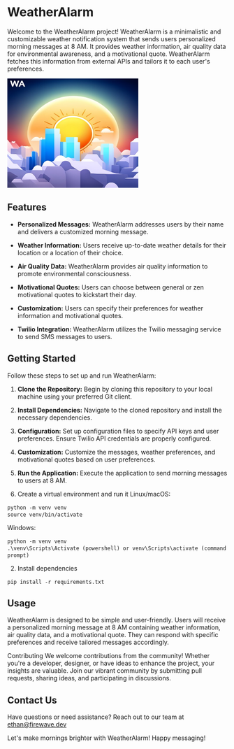 # WeatherAlarm
Welcome to the WeatherAlarm project! WeatherAlarm is a minimalistic and customizable weather notification system that sends users personalized morning messages at 8 AM. It provides weather information, air quality data for environmental awareness, and a motivational quote. WeatherAlarm fetches this information from external APIs and tailors it to each user's preferences.

<img src="./assets/ai.jpg" alt="Logo Image" width="300" height="250">

## Features
- **Personalized Messages:** WeatherAlarm addresses users by their name and delivers a customized morning message.

- **Weather Information:** Users receive up-to-date weather details for their location or a location of their choice.

- **Air Quality Data:** WeatherAlarm provides air quality information to promote environmental consciousness.

- **Motivational Quotes:** Users can choose between general or zen motivational quotes to kickstart their day.

- **Customization:** Users can specify their preferences for weather information and motivational quotes.

- **Twilio Integration:** WeatherAlarm utilizes the Twilio messaging service to send SMS messages to users.

## Getting Started
Follow these steps to set up and run WeatherAlarm:

1. **Clone the Repository:** Begin by cloning this repository to your local machine using your preferred Git client.

2. **Install Dependencies:** Navigate to the cloned repository and install the necessary dependencies.

3. **Configuration:** Set up configuration files to specify API keys and user preferences. Ensure Twilio API credentials are properly configured.

4. **Customization:** Customize the messages, weather preferences, and motivational quotes based on user preferences.

5. **Run the Application:** Execute the application to send morning messages to users at 8 AM.
  1. Create a virtual environment and run it
  Linux/macOS:
  ```
  python -m venv venv
  source venv/bin/activate
  ```
  Windows:
  ```
  python -m venv venv
  .\venv\Scripts\Activate (powershell) or venv\Scripts\activate (command prompt)
  ```

  2. Install dependencies
  ```
  pip install -r requirements.txt
  ```

## Usage
WeatherAlarm is designed to be simple and user-friendly. Users will receive a personalized morning message at 8 AM containing weather information, air quality data, and a motivational quote. They can respond with specific preferences and receive tailored messages accordingly.

Contributing
We welcome contributions from the community! Whether you're a developer, designer, or have ideas to enhance the project, your insights are valuable. Join our vibrant community by submitting pull requests, sharing ideas, and participating in discussions.

## Contact Us
Have questions or need assistance? Reach out to our team at ethan@firewave.dev

Let's make mornings brighter with WeatherAlarm! Happy messaging!
